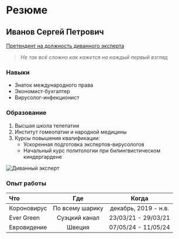 # Резюме

## Иванов Сергей Петрович
<ins>Претендент на должность диванного эксперта</ins>

> *Не так всё сложно как кажется на каждый первый взгляд*

### Навыки

- Знаток международного права
- Экономист-бухгалтер
- Вирусолог-инфекционист

### Образование

1. Высшая школа телепатии
2. Институт гомеопатии и народной медицины
3. Курсы повышения квалификации:
    * Ускоренная подготовка экспертов-вирусологов
    * Начальный курс политологии при билингвистическом киндергардене


![Диванный эксперт](https://www.meme-arsenal.com/memes/3e452fdd70fcc256a9e52059b65ca9b4.jpg "Это диванный эксперт")


### Опыт работы

| Что         | Где             | Когда                |
| :---------- |:---------------:|:--------------------:|
| Короновирус | По всему шарику | декабрь, 2019 - н.в. |
| Ever Green  | Суэцкий канал   | 23/03/21 - 29/03/21  |
| Евровидение | Швеция          | 07/05/24 - 11/05/24  |
